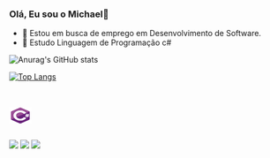 ### Olá, Eu sou o Michael👋


- 🔭 Estou em busca de emprego em Desenvolvimento de Software.
- 🌱 Estudo Linguagem de Programação c#

![Anurag's GitHub stats](https://github-readme-stats.vercel.app/api?Maycomalves=anuraghazra&show_icons=true&theme=dark)


[![Top Langs](https://github-readme-stats.vercel.app/api/top-langs/?username=Maycomalves&hide_progress=true)](https://github.com/anuraghazra/github-readme-stats)

##

<div style="display: inline_block"><br>
  <img align="center" alt="Rafa-Csharp" height="30" width="40" src="https://raw.githubusercontent.com/devicons/devicon/master/icons/csharp/csharp-original.svg">
</div>

##

<div> 

  <a href="https://instagram.com/_maycomalves?igshid=YmMyMTA2M2Y=" target="_blank"><img src="https://img.shields.io/badge/-Instagram-%23E4405F?style=for-the-badge&logo=instagram&logoColor=white" target="_blank"></a>
  <a href = "mailto:maycom061809@gmail.com"><img src="https://img.shields.io/badge/-Gmail-%23333?style=for-the-badge&logo=gmail&logoColor=white" target="_blank"></a>
  <a href="https://www.linkedin.com/in/michael-alves-920535256" target="_blank"><img src="https://img.shields.io/badge/-LinkedIn-%230077B5?style=for-the-badge&logo=linkedin&logoColor=white" target="_blank"></a> 
  
</div>
